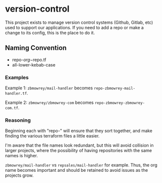# version-control

This project exists to manage version control systems (Github, Gitlab, etc) used to
support our applications. If you need to add a repo or make a change to its config,
this is the place to do it. 

## Naming Convention

* repo-$org-$repo.tf
* all-lower-kebab-case

### Examples

Example 1: `zbmowrey/mail-handler` becomes `repo-zbmowrey-mail-handler.tf`.

Example 2: `zbmowrey/zbmowrey-com` becomes `repo-zbmowrey-zbmowrey-com.tf`.

### Reasoning

Beginning each with "repo-" will ensure that they sort together, and make finding the various
terraform files a little easier. 

I'm aware that the file names look redundant, but this will avoid collision in larger
projects, where the possibility of having repositories with the same names is higher.

`zbmowrey/mail-handler` vs `repsales/mail-handler` for example. Thus, the org name becomes
important and should be retained to avoid issues as the projects grow. 